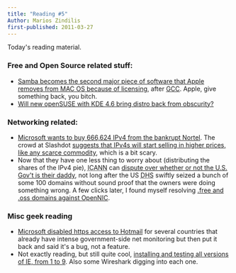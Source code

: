 ```yaml
---
title: "Reading #5"
Author: Marios Zindilis
first-published: 2011-03-27
---
```


Today's reading material.

<!-- read more -->

<h3>Free and Open Source related stuff:</h3>
<ul>
<li><a href="http://www.appleinsider.com/articles/11/03/23/inside_mac_os_x_10_7_lion_server_apple_replaces_samba_for_windows_networking_services.html">Samba becomes the second major piece of software that Apple removes from MAC OS because of licensing</a>, after <a href="http://lwn.net/Articles/405417/">GCC</a>. Apple, give something back, you bitch.</li>
<li><a href="http://www.techrepublic.com/blog/opensource/will-new-opensuse-with-kde-46-bring-distro-back-from-obscurity/2347?tag=nl.e102">Will new openSUSE with KDE 4.6 bring distro back from obscurity?</a></li>
</ul>
<h3>Networking related:</h3>
<ul><li><a href="http://blog.internetgovernance.org/blog/_archives/2011/3/23/4778509.html">Microsoft wants to buy 666,624 IPv4 from the bankrupt Nortel</a>. The crowd at Slashdot <a href="http://slashdot.org/firehose.pl?op=view&type=story&sid=11/03/24/2047258">suggests that IPv4s will start selling in higher prices, like any scarce commodity</a>, which is a bit scary.</li>
<li>Now that they have one less thing to worry about (distributing the shares of the IPv4 pie), <abbr title="Internet Corporation for Assigned Names and Numbers">ICANN</abbr> can <a href="http://www.politico.com/news/stories/0311/51161.html">dispute over whether or not the U.S. Gov't is their daddy</a>, not long after the US <abbr title="Department of Homeland Security">DHS</abbr> swiftly seized a bunch of some 100 domains without sound proof that the owners were doing something wrong. A few clicks later, I found myself resolving <a href="http://www.opennicproject.org/">.free and .oss domains against OpenNIC</a>.</li>
</ul>


### Misc geek reading ###

*   [Microsoft disabled https access to Hotmail][1] for several countries that already have intense government-side net
    monitoring but then put it back and said it's a bug, not a feature.
*   Not exactly reading, but still quite cool, [installing and testing all versions of IE, from 1 to 9][2]. Also some
    Wireshark digging into each one.

[1]: https://www.eff.org/deeplinks/2011/03/microsoft-shuts-https-hotmail-over-dozen-countries
[2]: http://www.youtube.com/watch?v=k5QqYVurImY
